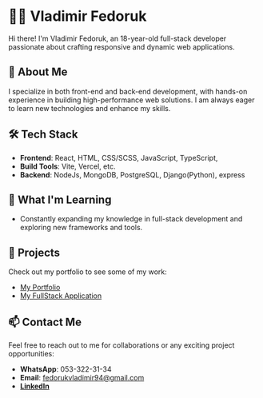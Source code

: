 
# 👨‍💻 Vladimir Fedoruk

Hi there! I'm Vladimir Fedoruk, an 18-year-old full-stack developer passionate about crafting responsive and dynamic web applications.

## 🌟 About Me
I specialize in both front-end and back-end development, with hands-on experience in building high-performance web solutions. I am always eager to learn new technologies and enhance my skills.

## 🛠️ Tech Stack
- **Frontend**: React, HTML, CSS/SCSS, JavaScript, TypeScript,
- **Build Tools**: Vite, Vercel, etc.
- **Backend**: NodeJs, MongoDB, PostgreSQL, Django(Python), express
  
## 🌱 What I'm Learning
- Constantly expanding my knowledge in full-stack development and exploring new frameworks and tools.

## 🚀 Projects
Check out my portfolio to see some of my work:  
- [My Portfolio](https://vov-fed.github.io/portfolio/)
- [My FullStack Application](https://f-card-lyart.vercel.app/)

## 📫 Contact Me
Feel free to reach out to me for collaborations or any exciting project opportunities:
- **WhatsApp**: 053-322-31-34  
- **Email**: fedorukvladimir94@gmail.com
- **[LinkedIn](https://linkedin.com/in/fedorukvladimir)**
